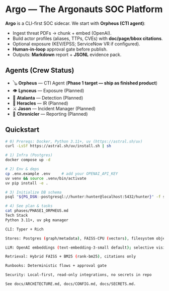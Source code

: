 # Argo — The Argonauts SOC Platform

**Argo** is a CLI-first SOC sidecar. We start with **Orpheus (CTI agent)**:
- Ingest threat PDFs → chunk + embed (OpenAI).
- Build actor profiles (aliases, TTPs, CVEs) with **doc/page/bbox citations**.
- Optional exposure (KEV/EPSS; ServiceNow VR if configured).
- **Human-in-loop** approval gate before publish.
- Outputs: **Markdown** report + **JSONL** evidence pack.

## Agents (Crew Status)
- 🪕 **Orpheus** — CTI Agent (**Phase 1 target — ship as finished product**)
- 👁️ **Lynceus** — Exposure (Planned)
- 🏹 **Atalanta** — Detection (Planned)
- 🔨 **Heracles** — IR (Planned)
- ⚔️ **Jason** — Incident Manager (Planned)
- 📜 **Chronicler** — Reporting (Planned)

## Quickstart
```bash
# 0) Prereqs: Docker, Python 3.11+, uv (https://astral.sh/uv)
curl -LsSf https://astral.sh/uv/install.sh | sh

# 1) Infra (Postgres)
docker compose up -d

# 2) Env & deps
cp .env.example .env     # add your OPENAI_API_KEY
uv venv && source .venv/bin/activate
uv pip install -e .

# 3) Initialize DB schema
psql "${PG_DSN:-postgresql://hunter:hunter@localhost:5432/hunter}" -f stores/pg_schema.sql

# 4) See plan & tasks
cat phases/PHASE1_ORPHEUS.md
Tech Stack
Python 3.11+, uv pkg manager

CLI: Typer + Rich

Stores: Postgres (graph/metadata), FAISS-CPU (vectors), filesystem object store

LLM: OpenAI embeddings (text-embedding-3-small default); selective vision (auto, capped)

Retrieval: Hybrid FAISS + BM25 (rank-bm25), citations only

Runbooks: Deterministic flows + approval gate

Security: Local-first, read-only integrations, no secrets in repo

See docs/ARCHITECTURE.md, docs/CONFIG.md, docs/SECRETS.md.
